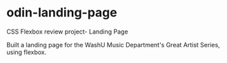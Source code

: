 # odin-landing-page

CSS Flexbox review project- Landing Page

Built a landing page for the WashU Music Department's Great Artist Series, using flexbox.
